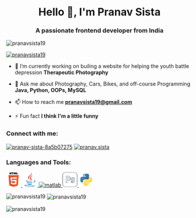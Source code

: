<h1 align="center">Hello 👋, I'm Pranav Sista</h1>
<h3 align="center">A passionate frontend developer from India</h3>

<p align="left"> <img src="https://komarev.com/ghpvc/?username=pranavsista19&label=Profile%20views&color=0e75b6&style=flat" alt="pranavsista19" /> </p>

<p align="left"> <a href="https://github.com/ryo-ma/github-profile-trophy"><img src="https://github-profile-trophy.vercel.app/?username=pranavsista19" alt="pranavsista19" /></a> </p>

- 🔭 I’m currently working on builing a website for helping the youth battle depression **Therapeutic Photography**

- 💬 Ask me about Photography, Cars, Bikes, and off-course Programming **Java, Python, OOPs, MySQL**

- 📫 How to reach me **pranavsista19@gmail.com**

- ⚡ Fun fact **I think I'm a little funny**

<h3 align="left">Connect with me:</h3>
<p align="left">
<a href="https://linkedin.com/in/pranav-sista-8a5b07275" target="blank"><img align="center" src="https://raw.githubusercontent.com/rahuldkjain/github-profile-readme-generator/master/src/images/icons/Social/linked-in-alt.svg" alt="pranav-sista-8a5b07275" height="30" width="40" /></a>
<a href="https://instagram.com/pranav.sista" target="blank"><img align="center" src="https://raw.githubusercontent.com/rahuldkjain/github-profile-readme-generator/master/src/images/icons/Social/instagram.svg" alt="pranav.sista" height="30" width="40" /></a>
</p>

<h3 align="left">Languages and Tools:</h3>
<p align="left"> <a href="https://www.w3.org/html/" target="_blank" rel="noreferrer"> <img src="https://raw.githubusercontent.com/devicons/devicon/master/icons/html5/html5-original-wordmark.svg" alt="html5" width="40" height="40"/> </a> <a href="https://www.java.com" target="_blank" rel="noreferrer"> <img src="https://raw.githubusercontent.com/devicons/devicon/master/icons/java/java-original.svg" alt="java" width="40" height="40"/> </a> <a href="https://www.mathworks.com/" target="_blank" rel="noreferrer"> <img src="https://upload.wikimedia.org/wikipedia/commons/2/21/Matlab_Logo.png" alt="matlab" width="40" height="40"/> </a> <a href="https://www.photoshop.com/en" target="_blank" rel="noreferrer"> <img src="https://raw.githubusercontent.com/devicons/devicon/master/icons/photoshop/photoshop-line.svg" alt="photoshop" width="40" height="40"/> </a> <a href="https://www.python.org" target="_blank" rel="noreferrer"> <img src="https://raw.githubusercontent.com/devicons/devicon/master/icons/python/python-original.svg" alt="python" width="40" height="40"/> </a> </p>

<p><img align="left" src="https://github-readme-stats.vercel.app/api/top-langs?username=pranavsista19&show_icons=true&locale=en&layout=compact" alt="pranavsista19" /></p>

<p>&nbsp;<img align="center" src="https://github-readme-stats.vercel.app/api?username=pranavsista19&show_icons=true&locale=en" alt="pranavsista19" /></p>

<p><img align="center" src="https://github-readme-streak-stats.herokuapp.com/?user=pranavsista19&" alt="pranavsista19" /></p>
